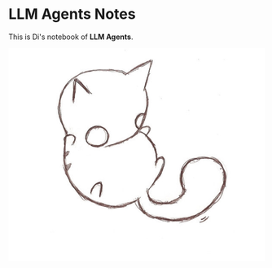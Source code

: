# LLM Agents Notes

This is Di's notebook of **LLM Agents**.

![intro](./assets/images/catoverview.jpg)
